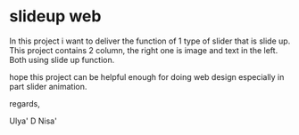 # slideup web
In this project i want to deliver the function of 1 type of slider that is slide up.
This project contains 2 column,  the right one is image and text in the left. Both using slide up function.

hope this project can be helpful enough for doing web design especially in part slider animation.

regards,

Ulya' D Nisa'

